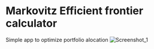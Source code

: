 # Markovitz Efficient frontier calculator
Simple app to optimize portfolio alocation
![Screenshot_1](https://user-images.githubusercontent.com/111271840/184826977-d09a321c-e589-4df2-b16b-2042a861f205.png)
